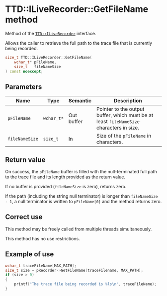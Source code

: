 # TTD::ILiveRecorder::GetFileName method

Method of the [`TTD::ILiveRecorder`](interface-ILiveRecorder.md) interface.

Allows the caller to retrieve the full path to the trace file that is currently being recorded.

```C++
size_t TTD::ILiveRecorder::GetFileName(
    wchar_t* pFileName,
    size_t   fileNameSize
) const noexcept;
```

## Parameters

| Name           | Type       | Semantic   | Description
|-               |-           |-           |-
| `pFileName`    | `wchar_t*` | Out buffer | Pointer to the output buffer, which must be at least `fileNameSize` characters in size.
| `fileNameSize` | `size_t`   | In         | Size of the `pFileName` in characters.

## Return value

On success, the `pFileName` buffer is filled with the null-terminated full path to the trace file and its length provided as the return value.

If no buffer is provided (`fileNameSize` is zero), returns zero.

If the path (including the string null terminator) is longer than `fileNameSize - 1`, a null terminator is written to `pFileName[0]` and the method returns zero.

## Correct use

This method may be freely called from multiple threads simultaneously.

This method has no use restrictions.

## Example of use

```C++
wchar_t traceFileName[MAX_PATH];
size_t size = pRecorder->GetFileName(traceFilename, MAX_PATH);
if (size > 0)
{
    printf("The trace file being recorded is %ls\n", traceFileName);
}
```
